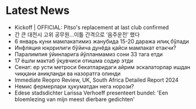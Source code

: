 # Latest News
-  Kickoff | OFFICIAL: Pitso's replacement at last club confirmed
-  간 큰 대전시 고위 공무원…이틀 간격으로 ‘음주운전’ 했다
-  6 январь куни мамлакатимиз жанубида 15-20 даража илиқ бўлади
-  Инфляция юқорилиги бўйича дунёда қайси мамлакат етакчи?
-  Паралимпия ўйинларига йўлланмамиз сони 33 тага етди
-  17 ёшли мактаб ўқувчиси отишма содир этди
-  Сенат: ер усти метроси бекатларидаги айрим эскалаторлар ишдан чиққани аниқланди ва назоратга олинди
-  Immediate Reopro Review, UK, South Africa Detailed Report 2024
-  Немис фермерлари ҳукуматдан нега норози?
-  Edese stadsdichter Larissa Verhoeff presenteert bundel: 'Een bloemlezing van mijn meest dierbare gedichten'
